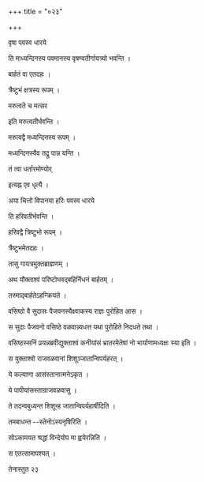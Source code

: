 +++
title = "०२३"

+++

 

वृषा पवस्व धारये

ति माध्यन्दिनस्य पवमानस्य वृषण्वतीर्गायत्र्यो भवन्ति । 

बार्हतं वा एतदहः । 

त्रैष्टुभं क्षत्रस्य रूपम् । 

मरुत्वते च मत्सर

इति मरुत्वतीर्भवन्ति । 

मरुत्वद्वै मध्यन्दिनस्य रूपम् । 

मध्यन्दिनस्यैव तद्रू पान्न यन्ति । 

तं त्वा धर्तारमोण्योर्

इत्यह्न एव धृत्यै । 

अया चित्तो विपानया हरिः पवस्व धारये

ति हरिवतीर्भवन्ति । 

हरिवद्वै त्रिष्टुभो रूपम् । 

त्रैष्टुभमेतदहः । 

तासु गायत्रमुक्तब्राह्मणम् । 

अथ यौक्ताश्वं परिष्टोभवद्बहिर्निधनं बार्हतम् । 

तस्माद्बार्हतेऽहन्क्रियते । 

वसिष्ठो वै सुदासः पैजवनस्यैक्ष्वाकस्य राज्ञः पुरोहित आस । 

स सुदाः पैजवनो वसिष्ठे वळवान्न्यधत्त यथा पुरोहिते निदधते तथा । 

वसिष्ठस्सनिं प्रयन्नब्रवीद्युक्ताश्वं कनीयांसं भ्रातरमेतेषां नो
भार्याणामध्यक्षः स्या इति । 

स युक्ताश्वो राजवळवानां शिशूञ्जातान्विपर्यहरत् । 

ये कल्याणा आसंस्तानात्मनेऽकृत । 

ये पापीयांसस्तान्राजवळवासु । 

ते तदन्वबुध्यन्त शिशून्ह जातान्विपर्यहार्षीदिति । 

तमबाधन्त --स्तेनोऽस्यनृषिरिति । 

सोऽकामयत श्रद्धां विन्देयोप मा ह्वयेरन्निति । 

स एतत्सामापश्यत् । 

तेनास्तुत २३
